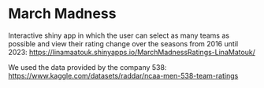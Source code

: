 # March Madness

Interactive shiny app in which the user can select as many teams as possible and view their rating change over the seasons from 2016 until 2023: https://linamaatouk.shinyapps.io/MarchMadnessRatings-LinaMatouk/

We used the data provided by the company 538: https://www.kaggle.com/datasets/raddar/ncaa-men-538-team-ratings

